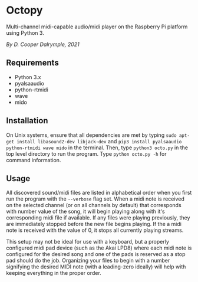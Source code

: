 # Octopy

Multi-channel midi-capable audio/midi player on the Raspberry Pi platform using Python 3.

_By D. Cooper Dalrymple, 2021_

## Requirements

* Python 3.x
* pyalsaaudio
* python-rtmidi
* wave
* mido

## Installation

On Unix systems, ensure that all dependencies are met by typing `sudo apt-get install libasound2-dev libjack-dev` and `pip3 install pyalsaaudio python-rtmidi wave mido` in the terminal. Then, type `python3 octo.py` in the top level directory to run the program. Type `python octo.py -h` for command information.

## Usage

All discovered sound/midi files are listed in alphabetical order when you first run the program with the `--verbose` flag set. When a midi note is received on the selected channel (or on all channels by default) that corresponds with number value of the song, it will begin playing along with it's corresponding midi file if available. If any files were playing previously, they are immediately stopped before the new file begins playing. If the a midi note is received with the value of 0, it stops all currently playing streams.

This setup may not be ideal for use with a keyboard, but a properly configured midi pad device (such as the Akai LPD8) where each midi note is configured for the desired song and one of the pads is reserved as a stop pad should do the job. Organizing your files to begin with a number signifying the desired MIDI note (with a leading-zero ideally) will help with keeping everything in the proper order.
